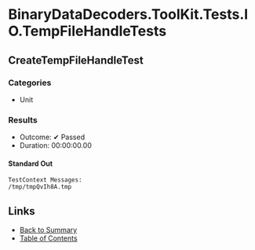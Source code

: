 # BinaryDataDecoders.ToolKit.Tests.IO.TempFileHandleTests

## CreateTempFileHandleTest

### Categories

* Unit

### Results

* Outcome: ✔ Passed
* Duration: 00:00:00.00

#### Standard Out

```
TestContext Messages:
/tmp/tmpQvIh8A.tmp
```

## Links

* [Back to Summary](../Summary.md)
* [Table of Contents](../../TOC.md)

